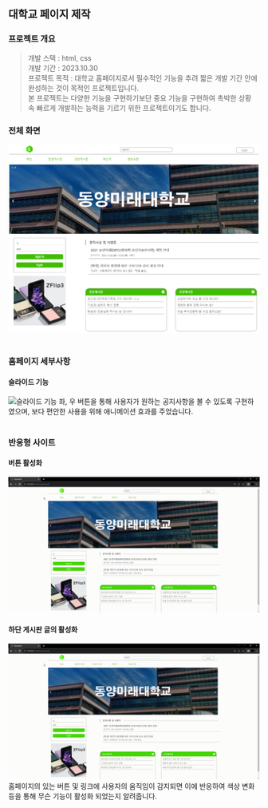 ## 대학교 페이지 제작
### 프로젝트 개요
> 개발 스택 : html, css <br/>
> 개발 기간 : 2023.10.30 <br/>
> 프로젝트 목적 : 대학교 홈페이지로서 필수적인 기능을 추려 짧은 개발 기간 안에 완성하는 것이 목적인 프로젝트입니다. <br/>
> 본 프로젝트는 다양한 기능을 구현하기보단 중요 기능을 구현하여 촉박한 상황 속 빠르게 개발하는 능력을 기르기 위한 프로젝트이기도 합니다.


### 전체 화면
![전체](image/introduce/dongyangBasic.PNG) <br/><br/>

### 홈페이지 세부사항
#### 슬라이드 기능
![슬라이드 기능](image/introduce/slide.gif)
좌, 우 버튼을 통해 사용자가 원하는 공지사항을 볼 수 있도록 구현하였으며, 보다 편안한 사용을 위해 애니메이션 효과를 주었습니다. <br/><br/>



### 반응형 사이트
#### 버튼 활성화
![버튼 활성화](image/introduce/hover.gif) <br/>


#### 하단 게시판 글의 활성화
![게시판 활성화](image/introduce/footerhover.gif)
홈페이지의 있는 버튼 및 링크에 사용자의 움직임이 감지되면 이에 반응하여 색상 변화 등을 통해 무슨 기능이 활성화 되었는지 알려줍니다. <br/><br/>
